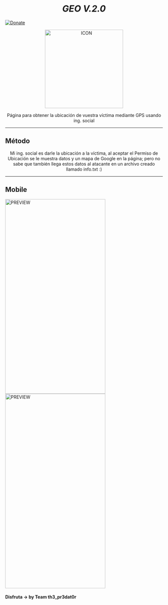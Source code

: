 <h1 align="center"> <i> GEO V.2.0 </i> </h1>

[![Donate](https://img.shields.io/badge/Donate-PayPal-green.svg)](https://www.paypal.me/th3pr3d4t0r)

<p align="center">
<img src="https://i.ibb.co/k11CMcF/eye.png" alt="ICON" align="center" border="0" width="250px" height="auto">
</p>
<p align="center">Página para obtener la ubicación de vuestra víctima mediante GPS usando ing. social </p><hr>

## Método
<p align="center">Mi ing. social es darle la ubicación a la víctima, al aceptar el Permiso de Ubicación se le muestra datos y un mapa de Google en la página; pero no sabe que también llega estos datos al atacante en un archivo creado llamado info.txt  :)</p>
<hr><h2 align="left"> Mobile </h2>
<img src="https://i.ibb.co/52p0bG4/1.jpg" alt="PREVIEW" align="center" width="320px" height="620px">

<img src="https://i.ibb.co/7CdPcy0/2.jpg" alt="PREVIEW" align="center" width="320px" height="620px">


#### Disfruta -> by Team th3_pr3dat0r
